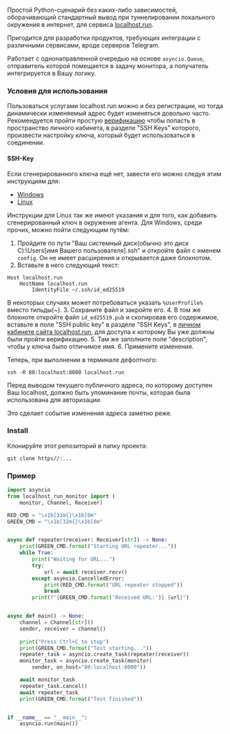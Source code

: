 Простой Python-сценарий без каких-либо зависимостей, оборачивающий стандартный вывод при туннелировании локального окружения в интернет, для сервиса [localhost.run](https://localhost.run/).

Пригодится для разработки продуктов, требующих интеграции с различными сервисами, вроде серверов Telegram.

Работает с однонаправленной очередью на основе `asyncio.Queue`, отправитель которой помещается в задачу монитора, а получатель интегрируется в Вашу логику.

### Условия для использования

Пользоваться услугами localhost.run можно и без регистрации, но тогда динамически изменяемый адрес будет изменяться довольно часто. Рекомендуется пройти простую [верификацию](https://admin.localhost.run/) чтобы попасть в пространство личного кабинета, в разделе "SSH Keys" которого, произвести настройку ключа, который будет использоваться в соединении.

#### SSH-Key
Если сгенерированного ключа ещё нет, завести его можно следуя этим инструкциям для:
  * [Windows](https://learn.microsoft.com/en-us/windows-server/administration/openssh/openssh_keymanagement#user-key-generation)
  * [Linux](https://docs.github.com/en/authentication/connecting-to-github-with-ssh/generating-a-new-ssh-key-and-adding-it-to-the-ssh-agent)

Инструкции для Linux так же имеют указания и для того, как добавить сгенерированный ключ в окружение агента. Для Windows, среди прочих, можно пойти следующим путём:
  1. Пройдите по пути "Ваш системный диск(обычно это диск C):\Users\[имя Вашего пользователя]\.ssh" и откройте файл с именем `config`. Он не имеет расширения и открывается даже блокнотом.
  2. Вставьте в него следующий текст:
```shell
Host localhost.run
    HostName localhost.run
        IdentityFile ~/.ssh/id_ed25519
```
   В некоторых случаях может потребоваться указать `%UserProfile%` вместо тильды(~).
  3. Сохраните файл и закройте его.
  4. В том же блокноте откройте файл `id_ed25519.pub` и скопировав его содержимое, вставьте в поле "SSH public key" в разделе "SSH Keys", в [личном кабинете сайта localhost.run](https://admin.localhost.run/), для доступа к которому Вы уже должны были пройти верификацию.
  5. Там же заполните поле "description", чтобы у ключа было отличимое имя.
  6. Примените изменения.

Теперь, при выполнении в терминале дефолтного:
```shell
ssh -R 80:localhost:8080 localhost.run
```
Перед выводом текущего публичного адреса, по которому доступен Ваш localhost, должно быть упоминание почты, которая была использована для авторизации.

Это сделает событие изменения адреса заметно реже.

### Install

Клонируйте этот репозиторий в папку проекта:
```shell
git clone https//:...
```


### Пример

```python
import asyncio
from localhost_run_monitor import (
    monitor, Channel, Receiver)

RED_CMD = "\x1b[31m{}\x1b[0m"
GREEN_CMD = "\x1b[32m{}\x1b[0m"


async def repeater(receiver: Receiver[str]) -> None:
    print(GREEN_CMD.format("Starting URL repeater..."))
    while True:
        print("Waiting for URL...")
        try:
            url = await receiver.recv()
        except asyncio.CancelledError:
            print(RED_CMD.format("URL repeater stopped"))
            break
        print(f"{GREEN_CMD.format('Received URL:')} {url}")


async def main() -> None:
    channel = Channel[str]()
    sender, receiver = channel()
    
    print("Press Ctrl+C to stop")
    print(GREEN_CMD.format("Test starting..."))
    repeater_task = asyncio.create_task(repeater(receiver))
    monitor_task = asyncio.create_task(monitor(
        sender, on_host="80:localhost:8000"))

    await monitor_task
    repeater_task.cancel()
    await repeater_task
    print(GREEN_CMD.format("Test finished"))


if __name__ == "__main__":
    asyncio.run(main())
```